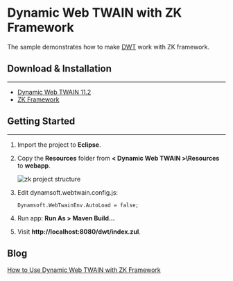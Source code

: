 # Dynamic Web TWAIN with ZK Framework

The sample demonstrates how to make [DWT][0] work with ZK framework.

## Download & Installation
-----------------------
* [Dynamic Web TWAIN 11.2][1]
* [ZK Framework][2]

## Getting Started
-----------
1. Import the project to **Eclipse**.
2. Copy the **Resources** folder from **< Dynamic Web TWAIN >\Resources** to **webapp**.
    
   ![zk project structure](http://www.codepool.biz/wp-content/uploads/2016/02/zk_project_structure.png)
3. Edit dynamsoft.webtwain.config.js:
     
   ```
   Dynamsoft.WebTwainEnv.AutoLoad = false;
   ```
4. Run app: **Run As > Maven Build…**
5. Visit **http://localhost:8080/dwt/index.zul**.

## Blog
[How to Use Dynamic Web TWAIN with ZK Framework][3]

[0]:http://www.dynamsoft.com/Products/WebTWAIN_Overview.aspx
[1]:http://www.dynamsoft.com/Downloads/WebTWAIN_Download.aspx
[2]:https://www.zkoss.org/download/zk
[3]:http://www.codepool.biz/dynamic-web-twain-zk-framework.html

